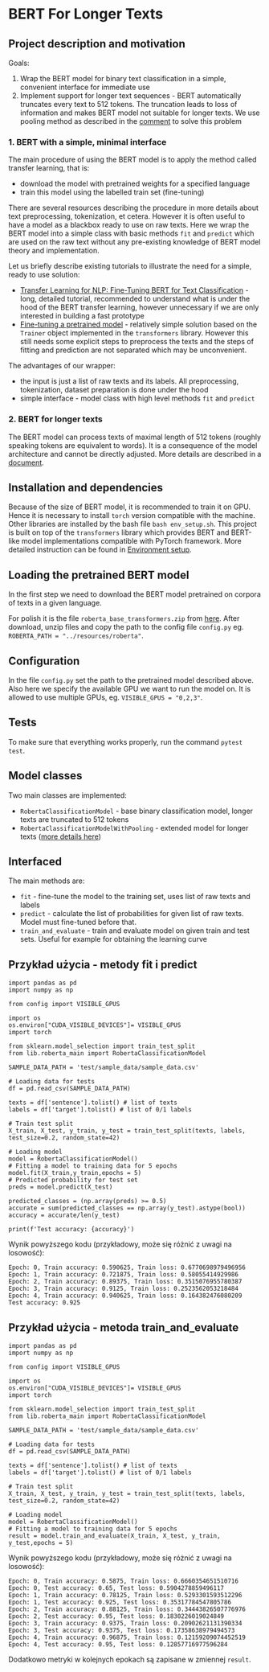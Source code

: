 # BERT For Longer Texts

## Project description and motivation

Goals:

1. Wrap the BERT model for binary text classification in a simple, convenient interface for immediate use
2. Implement support for longer text sequences - BERT automatically truncates every text to 512 tokens. The truncation leads to loss of information and makes BERT model not suitable for longer texts. We use pooling method as described in the [comment](https://github.com/google-research/bert/issues/27#issuecomment-435265194) to solve this problem

### 1. BERT with a simple, minimal interface

The main procedure of using the BERT model is to apply the method called transfer learning, that is:
- download the model with pretrained weights for a specified language
- train this model using the labelled train set (fine-tuning)

There are several resources describing the procedure in more details about text preprocessing, tokenization, et cetera. However it is often useful to have a model as a blackbox ready to use on raw texts. Here we wrap the BERT model into a simple class with basic methods `fit` and `predict` which are used on the raw text without any pre-existing knowledge of BERT model theory and implementation.

Let us briefly describe existing tutorials to illustrate the need for a simple, ready to use solution:
- [Transfer Learning for NLP: Fine-Tuning BERT for Text Classification](https://www.analyticsvidhya.com/blog/2020/07/transfer-learning-for-nlp-fine-tuning-bert-for-text-classification/) - long, detailed tutorial, recommended to understand what is under the hood of the BERT transfer learning, however unnecessary if we are only interested in building a fast prototype
- [Fine-tuning a pretrained model](https://huggingface.co/docs/transformers/training) - relatively simple solution based on the `Trainer` object implemented in the `transformers` library. However this still needs some explicit steps to preprocess the texts and the steps of fitting and prediction are not separated which may be unconvenient.

The advantages of our wrapper:
- the input is just a list of raw texts and its labels. All preprocessing, tokenization, dataset preparation is done under the hood
- simple interface - model class with high level methods `fit` and `predict`

### 2. BERT for longer texts

The BERT model can process texts of maximal length of 512 tokens (roughly speaking tokens are equivalent to words). It is a consequence of the model architecture and cannot be directly adjusted. More details are described in a [document](docs/roberta_for_longer_texts.md).

## Installation and dependencies

Because of the size of BERT model, it is recommended to train it on GPU. Hence it is necessary to install `torch` version compatible with the machine. Other libraries are installed by the bash file `bash env_setup.sh`. This project is built on top of the `transformers` library which provides BERT and BERT-like model implementations compatible with PyTorch framework. More detailed instruction can be found in [Environment setup](docs/setup_env.md).

## Loading the pretrained BERT model

In the first step we need to download the BERT model pretrained on corpora of texts in a given language.

For polish it is the file ```roberta_base_transformers.zip``` from  [here](https://github.com/sdadas/polish-roberta/releases). After download, unzip files and copy the path to the config file ```config.py``` eg. ```ROBERTA_PATH = "../resources/roberta"```.

## Configuration

 In the file ```config.py``` set the path to the pretrained model described above. Also here we specify the available GPU we want to run the model on. It is allowed to use multiple GPUs, eg. ```VISIBLE_GPUS = "0,2,3"```.

## Tests
To make sure that everything works properly, run the command ```pytest test```.

## Model classes
Two main classes are implemented:
- `RobertaClassificationModel` - base binary classification model, longer texts are truncated to 512 tokens
- `RobertaClassificationModelWithPooling` - extended model for longer texts ([more details here](docs/roberta_for_longer_texts.md))

## Interfaced
The main methods are:
- `fit` - fine-tune the model to the training set, uses list of raw texts and labels
- `predict` - calculate the list of probabilities for given list of raw texts. Model must fine-tuned before that.
- `train_and_evaluate` - train and evaluate model on given train and test sets. Useful for example for obtaining the learning curve

## Przykład użycia - metody fit i predict

```
import pandas as pd
import numpy as np

from config import VISIBLE_GPUS

import os
os.environ["CUDA_VISIBLE_DEVICES"]= VISIBLE_GPUS
import torch

from sklearn.model_selection import train_test_split
from lib.roberta_main import RobertaClassificationModel

SAMPLE_DATA_PATH = 'test/sample_data/sample_data.csv'

# Loading data for tests
df = pd.read_csv(SAMPLE_DATA_PATH)

texts = df['sentence'].tolist() # list of texts
labels = df['target'].tolist() # list of 0/1 labels

# Train test split
X_train, X_test, y_train, y_test = train_test_split(texts, labels, test_size=0.2, random_state=42)

# Loading model
model = RobertaClassificationModel()
# Fitting a model to training data for 5 epochs
model.fit(X_train,y_train,epochs = 5)
# Predicted probability for test set
preds = model.predict(X_test)

predicted_classes = (np.array(preds) >= 0.5)
accurate = sum(predicted_classes == np.array(y_test).astype(bool))
accuracy = accurate/len(y_test)

print(f'Test accuracy: {accuracy}')
```

Wynik powyższego kodu (przykładowy, może się różnić z uwagi na losowość):
 ```
Epoch: 0, Train accuracy: 0.590625, Train loss: 0.6770698979496956
Epoch: 1, Train accuracy: 0.721875, Train loss: 0.58055414929986
Epoch: 2, Train accuracy: 0.89375, Train loss: 0.3515076955780387
Epoch: 3, Train accuracy: 0.9125, Train loss: 0.2523562053218484
Epoch: 4, Train accuracy: 0.940625, Train loss: 0.164382476080209
Test accuracy: 0.925
 ```

## Przykład użycia - metoda train_and_evaluate

```
import pandas as pd
import numpy as np

from config import VISIBLE_GPUS

import os
os.environ["CUDA_VISIBLE_DEVICES"]= VISIBLE_GPUS
import torch

from sklearn.model_selection import train_test_split
from lib.roberta_main import RobertaClassificationModel

SAMPLE_DATA_PATH = 'test/sample_data/sample_data.csv'

# Loading data for tests
df = pd.read_csv(SAMPLE_DATA_PATH)

texts = df['sentence'].tolist() # list of texts
labels = df['target'].tolist() # list of 0/1 labels

# Train test split
X_train, X_test, y_train, y_test = train_test_split(texts, labels, test_size=0.2, random_state=42)

# Loading model
model = RobertaClassificationModel()
# Fitting a model to training data for 5 epochs
result = model.train_and_evaluate(X_train, X_test, y_train, y_test,epochs = 5)
```

 Wynik powyższego kodu (przykładowy, może się różnić z uwagi na losowość):

```
Epoch: 0, Train accuracy: 0.5875, Train loss: 0.6660354651510716
Epoch: 0, Test accuracy: 0.65, Test loss: 0.5904278859496117
Epoch: 1, Train accuracy: 0.78125, Train loss: 0.5293301593512296
Epoch: 1, Test accuracy: 0.925, Test loss: 0.35317784547805786
Epoch: 2, Train accuracy: 0.88125, Train loss: 0.34443826507776976
Epoch: 2, Test accuracy: 0.95, Test loss: 0.1830226019024849
Epoch: 3, Train accuracy: 0.9375, Train loss: 0.20902621131390334
Epoch: 3, Test accuracy: 0.9375, Test loss: 0.17358638979494573
Epoch: 4, Train accuracy: 0.96875, Train loss: 0.12159209074452519
Epoch: 4, Test accuracy: 0.95, Test loss: 0.12857716977596284
```

Dodatkowo metryki w kolejnych epokach są zapisane w zmiennej `result`.